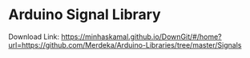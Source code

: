 # Arduino Signal Library

Download Link: https://minhaskamal.github.io/DownGit/#/home?url=https://github.com/Merdeka/Arduino-Libraries/tree/master/Signals
